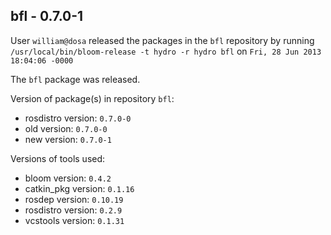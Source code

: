 ## bfl - 0.7.0-1

User `william@dosa` released the packages in the `bfl` repository by running `/usr/local/bin/bloom-release -t hydro -r hydro bfl` on `Fri, 28 Jun 2013 18:04:06 -0000`

The `bfl` package was released.

Version of package(s) in repository `bfl`:
- rosdistro version: `0.7.0-0`
- old version: `0.7.0-0`
- new version: `0.7.0-1`

Versions of tools used:
- bloom version: `0.4.2`
- catkin_pkg version: `0.1.16`
- rosdep version: `0.10.19`
- rosdistro version: `0.2.9`
- vcstools version: `0.1.31`


